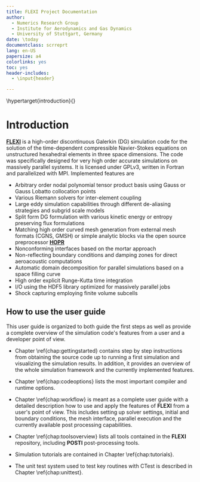 ```yaml
---
title: FLEXI Project Documentation
author:
  - Numerics Research Group
  - Institute for Aerodynamics and Gas Dynamics
  - University of Stuttgart, Germany
date: \today
documentclass: scrreprt
lang: en-US
papersize: a4
colorlinks: yes
toc: yes
header-includes:
  - \input{header}

---
```


\hypertarget{introduction}{}

# Introduction

 [**FLEXI**](http://flexi-project.org) is a high-order discontinuous Galerkin (DG) simulation code for the solution of the time-dependent compressible Navier-Stokes equations on unstructured hexahedral elements in three space dimensions. The code was specifically designed for very high order accurate simulations on massively parallel systems. It is licensed under GPLv3, written in Fortran and parallelized with MPI. Implemented features are

 * Arbitrary order nodal polynomial tensor product basis using Gauss or Gauss Lobatto collocation points
 * Various Riemann solvers for inter-element coupling
 * Large eddy simulation capabilities through different de-aliasing strategies and subgrid scale models
 * Split form DG formulation with various kinetic energy or entropy preserving flux formulations
 * Matching high order curved mesh generation from external mesh formats (CGNS, GMSH) or simple analytic blocks via the open source preprocessor [**HOPR**](http://hopr-project.org)
 * Nonconforming interfaces based on the mortar approach
 * Non-reflecting boundary conditions and damping zones for direct aeroacoustic computations
 * Automatic domain decomposition for parallel simulations based on a space filling curve
 * High order explicit Runge-Kutta time integration
 * I/O using the HDF5 library optimized for massively parallel jobs
 * Shock capturing employing finite volume subcells

## How to use the user guide

This user guide is organized to both guide the first steps as well as provide a complete overview of the simulation code's features from a user and a developer point of view.

* Chapter \ref{chap:gettingstarted} contains step by step instructions from obtaining the source code up to running a first simulation and visualizing the simulation results. In addition, it provides an overview of the whole simulation framework and the currently implemented features.

* Chapter \ref{chap:codeoptions} lists the most important compiler and runtime options.

* Chapter \ref{chap:workflow} is meant as a complete user guide with a detailed description how to use and apply the features of **FLEXI** from a user's point of view. This includes setting up solver settings, initial and boundary conditions, the mesh interface, parallel execution and the currently available post processing capabilities.

* Chapter \ref{chap:toolsoverview} lists all tools contained in the **FLEXI** repository, including **POSTI** post-processing tools.

* Simulation tutorials are contained in Chapter \ref{chap:tutorials}.

* The unit test system used to test key routines with CTest is described in Chapter \ref{chap:unittest}.
